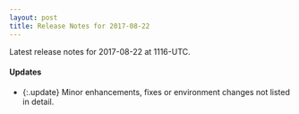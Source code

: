 ```yaml
---
layout: post
title: Release Notes for 2017-08-22
---
```


Latest release notes for 2017-08-22 at 1116-UTC.

<div class='updates' markdown='1'>

#### Updates

- {:.update} Minor enhancements, fixes or environment changes not listed in detail.

</div>


